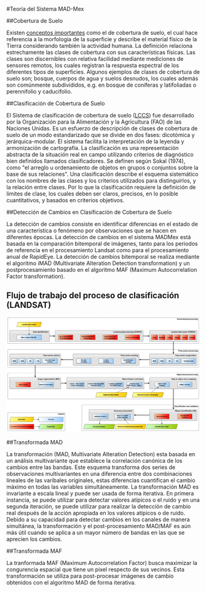 #Teoría del Sistema MAD-Mex

##Cobertura de Suelo

Existen [conceptos importantes](http://www.biodiversidad.gob.mx/pais/cobertura_suelo/glosario.html) como el de cobertura de suelo, el cual hace referencia a la morfologia de la superficie y describe el material físico de la Tierra considerando también la actividad humana. La definición relaciona estrechamente las clases de cobertura con sus características físicas. Las clases son discernibles con relativa facilidad mediante mediciones de sensores remotos, los cuales registran la respuesta espectral de los diferentes tipos de superficies. Algunos ejemplos de clases de cobertura de suelo son; bosque, cuerpos de agua y suelos desnudos, los cuales además son comúnmente subdivididos, e.g. en bosque de coníferas y latifoliadas o perennifolio y caducifolio. 

##Clasificación de Cobertura de Suelo

El Sistema de clasificación de cobertura de suelo ([LCCS](http://www.fao.org/docrep/003/x0596e/x0596e00.HTM)) fue desarrollado por la Organización para la Alimentación y la Agricultura (FAO) de las Naciones Unidas. Es un esfuerzo de descripción de clases de cobertura de suelo de un modo estandarizado que se divide en dos fases: dicotómica y jerárquica-modular. El sistema facilita la interpretación de la leyenda y armonización de cartografía.
La clasificación es una representación abstracta de la situación real en campo utilizando
criterios de diagnóstico bien definidos llamados clasificadores. Se definen según Sokal (1974), como "el arreglo u ordenamiento de objetos en grupos o conjuntos sobre la base de sus relaciones". Una clasificación describe el esquema sistemático con los nombres de las clases y los criterios utilizados para distinguirlos, y la relación entre clases. Por lo que la clasificación requiere la definición de limites de clase, los cuales deben ser claros, precisos, en lo posible cuantitativos, y basados en criterios objetivos.

##Detección de Cambios en Clasificación de Cobertura de Suelo

La detección de cambios consiste en identificar diferencias en el estado de una característica o fenómeno por observaciones que se hacen en diferentes épocas. La detección de cambios en el sistema MADMex está basada en la comparación bitemporal de imágenes, tanto para los periodos de referencia en el procesamiento Landsat como para el procesamiento anual de RapidEye. La detección de cambios bitemporal se realiza mediante el algoritmo iMAD (Multivariate Alteration Detection transformation) y un postprocesamiento basado en el algoritmo MAF (Maximum Autocorrelation Factor transformation).

## Flujo de trabajo del proceso de clasificación (LANDSAT)

![Flujo de trabajo MAD-Mex](../images/work_flow.png)


##Transformada MAD

La transformación (MAD, Multivariate Alteration Detection) esta basada en un análisis multivariante que establece la correlación canónica de los cambios entre las bandas. Este esquema transforma dos series de observaciones multivariantes en una diferencia entre dos combinaciones lineales de las varibales originales, estas diferencias cuantifican el cambio máximo en todas las variables simultáneamente. 
La transformación MAD es invariante a escala lineal y puede ser usada de forma iterativa. En primera instancia, se puede utilizar para detectar valores atípicos o el ruido y en una segunda iteración, se puede utilizar para realizar la detección de cambio real después de la acción apropiada en los valores atípicos o de ruido.
Debido a su capacidad para detectar cambios en los canales de manera simultánea, la transformación y el post-procesamiento MAD/MAF es aún más útil cuando se aplica a un mayor número de bandas en las que se aprecien los cambios.

##Transformada MAF

La tranformada MAF (Maximum Autocorrelation Factor) busca maximizar la congurencia espacial que tiene un pixel respecto de sus vecinos. Esta transformación se utiliza para post-procesar imágenes de cambio obtenidos con el algoritmo MAD de forma iterativa. 
